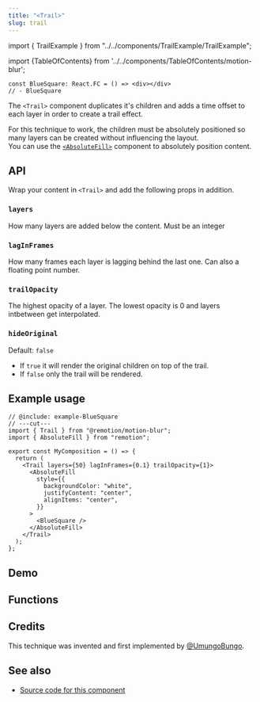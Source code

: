 ```yaml
---
title: "<Trail>"
slug: trail
---
```


import { TrailExample } from "../../components/TrailExample/TrailExample";

import {TableOfContents} from '../../components/TableOfContents/motion-blur';

```twoslash include example
const BlueSquare: React.FC = () => <div></div>
// - BlueSquare
```

The `<Trail>` component duplicates it's children and adds a time offset to each layer in order to create a trail effect.

For this technique to work, the children must be absolutely positioned so many layers can be created without influencing the layout.  
You can use the [`<AbsoluteFill>`](/docs/absolute-fill) component to absolutely position content.

## API

Wrap your content in `<Trail>` and add the following props in addition.

### `layers`

How many layers are added below the content. Must be an integer

### `lagInFrames`

How many frames each layer is lagging behind the last one. Can also a floating point number.

### `trailOpacity`

The highest opacity of a layer. The lowest opacity is 0 and layers intbetween get interpolated.

### `hideOriginal`

Default: `false`

- If `true` it will render the original children on top of the trail.
- If `false` only the trail will be rendered.

## Example usage

```tsx twoslash
// @include: example-BlueSquare
// ---cut---
import { Trail } from "@remotion/motion-blur";
import { AbsoluteFill } from "remotion";

export const MyComposition = () => {
  return (
    <Trail layers={50} lagInFrames={0.1} trailOpacity={1}>
      <AbsoluteFill
        style={{
          backgroundColor: "white",
          justifyContent: "center",
          alignItems: "center",
        }}
      >
        <BlueSquare />
      </AbsoluteFill>
    </Trail>
  );
};
```

## Demo

<TrailExample />

## Functions

<TableOfContents />

## Credits

This technique was invented and first implemented by [@UmungoBungo](https://github.com/UmungoBungo).

## See also

- [Source code for this component](https://github.com/remotion-dev/remotion/blob/main/packages/motion-blur/src/Trail.tsx)
